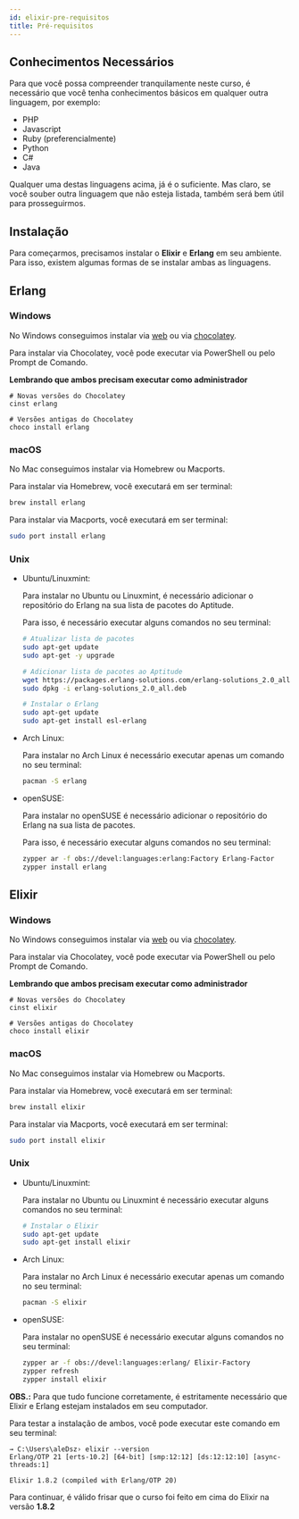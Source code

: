 ```yaml
---
id: elixir-pre-requisitos
title: Pré-requisitos
---
```


## Conhecimentos Necessários

Para que você possa compreender tranquilamente neste curso, é necessário que você tenha conhecimentos básicos em qualquer outra linguagem, por exemplo:

- PHP
- Javascript
- Ruby (preferencialmente)
- Python
- C#
- Java

Qualquer uma destas linguagens acima, já é o suficiente. Mas claro, se você souber outra linguagem que não esteja listada, também será bem útil para prosseguirmos.

## Instalação

Para começarmos, precisamos instalar o **Elixir** e **Erlang** em seu ambiente. Para isso, existem algumas formas de se instalar ambas as linguagens.

## Erlang

### Windows

No Windows conseguimos instalar via [web](http://www.erlang.org/download.html) ou via [chocolatey](https://chocolatey.org/).

Para instalar via Chocolatey, você pode executar via PowerShell ou pelo Prompt de Comando.

**Lembrando que ambos precisam executar como administrador**

```batch
# Novas versões do Chocolatey
cinst erlang

# Versões antigas do Chocolatey
choco install erlang
```

### macOS

No Mac conseguimos instalar via Homebrew ou Macports.

Para instalar via Homebrew, você executará em ser terminal:

```sh
brew install erlang
```

Para instalar via Macports, você executará em ser terminal:

```sh
sudo port install erlang
```

### Unix

- Ubuntu/Linuxmint:

  Para instalar no Ubuntu ou Linuxmint, é necessário adicionar o repositório do Erlang na sua lista de pacotes do Aptitude.

  Para isso, é necessário executar alguns comandos no seu terminal:

  ```sh
  # Atualizar lista de pacotes
  sudo apt-get update
  sudo apt-get -y upgrade

  # Adicionar lista de pacotes ao Aptitude
  wget https://packages.erlang-solutions.com/erlang-solutions_2.0_all.deb
  sudo dpkg -i erlang-solutions_2.0_all.deb

  # Instalar o Erlang
  sudo apt-get update
  sudo apt-get install esl-erlang
  ```

- Arch Linux:

  Para instalar no Arch Linux é necessário executar apenas um comando no seu terminal:

  ```sh
  pacman -S erlang
  ```

- openSUSE:

  Para instalar no openSUSE é necessário adicionar o repositório do Erlang na sua lista de pacotes.

  Para isso, é necessário executar alguns comandos no seu terminal:

  ```sh
  zypper ar -f obs://devel:languages:erlang:Factory Erlang-Factor
  zypper install erlang
  ```

## Elixir

### Windows

No Windows conseguimos instalar via [web](https://repo.hex.pm/elixir-websetup.exe) ou via [chocolatey](https://chocolatey.org/).

Para instalar via Chocolatey, você pode executar via PowerShell ou pelo Prompt de Comando.

**Lembrando que ambos precisam executar como administrador**

```batch
# Novas versões do Chocolatey
cinst elixir

# Versões antigas do Chocolatey
choco install elixir
```

### macOS

No Mac conseguimos instalar via Homebrew ou Macports.

Para instalar via Homebrew, você executará em ser terminal:

```sh
brew install elixir
```

Para instalar via Macports, você executará em ser terminal:

```sh
sudo port install elixir
```

### Unix

- Ubuntu/Linuxmint:

  Para instalar no Ubuntu ou Linuxmint é necessário executar alguns comandos no seu terminal:

  ```sh
  # Instalar o Elixir
  sudo apt-get update
  sudo apt-get install elixir
  ```

- Arch Linux:

  Para instalar no Arch Linux é necessário executar apenas um comando no seu terminal:

  ```sh
  pacman -S elixir
  ```

- openSUSE:

  Para instalar no openSUSE é necessário executar alguns comandos no seu terminal:

  ```sh
  zypper ar -f obs://devel:languages:erlang/ Elixir-Factory
  zypper refresh
  zypper install elixir
  ```

**OBS.:** Para que tudo funcione corretamente, é estritamente necessário que Elixir e Erlang estejam instalados em seu computador.

Para testar a instalação de ambos, você pode executar este comando em seu terminal:

```
→ C:\Users\aleDsz› elixir --version
Erlang/OTP 21 [erts-10.2] [64-bit] [smp:12:12] [ds:12:12:10] [async-threads:1]

Elixir 1.8.2 (compiled with Erlang/OTP 20)
```

Para continuar, é válido frisar que o curso foi feito em cima do Elixir na versão **1.8.2**
